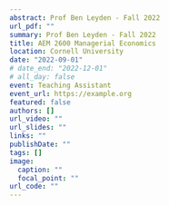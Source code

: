 ```yaml
---
abstract: Prof Ben Leyden - Fall 2022
url_pdf: ""
summary: Prof Ben Leyden - Fall 2022
title: AEM 2600 Managerial Economics
location: Cornell University
date: "2022-09-01"
# date_end: "2022-12-01"
# all_day: false
event: Teaching Assistant
event_url: https://example.org
featured: false
authors: []
url_video: ""
url_slides: ""
links: ""
publishDate: ""
tags: []
image:
  caption: ""
  focal_point: ""
url_code: ""
---
```

